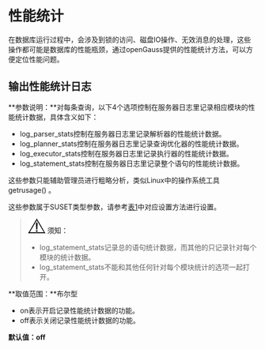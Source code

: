 # 性能统计<a name="ZH-CN_TOPIC_0289900589"></a>

在数据库运行过程中，会涉及到锁的访问、磁盘IO操作、无效消息的处理，这些操作都可能是数据库的性能瓶颈，通过openGauss提供的性能统计方法，可以方便定位性能问题。

## 输出性能统计日志<a name="zh-cn_topic_0283137466_zh-cn_topic_0237124728_zh-cn_topic_0059778587_se1e8361c204243558d92573aac3fdb1a"></a>

**参数说明：**对每条查询，以下4个选项控制在服务器日志里记录相应模块的性能统计数据，具体含义如下：

-   log\_parser\_stats控制在服务器日志里记录解析器的性能统计数据。
-   log\_planner\_stats控制在服务器日志里记录查询优化器的性能统计数据。
-   log\_executor\_stats控制在服务器日志里记录执行器的性能统计数据。
-   log\_statement\_stats控制在服务器日志里记录整个语句的性能统计数据。

这些参数只能辅助管理员进行粗略分析，类似Linux中的操作系统工具getrusage\(\) 。

这些参数属于SUSET类型参数，请参考[表1](../DatabaseAdministrationGuide/参数设置.md#zh-cn_topic_0283137176_zh-cn_topic_0237121562_zh-cn_topic_0059777490_t91a6f212010f4503b24d7943aed6d846)中对应设置方法进行设置。

>![](public_sys-resources/icon-notice.gif) **须知：** 
>
>-   log\_statement\_stats记录总的语句统计数据，而其他的只记录针对每个模块的统计数据。
>-   log\_statement\_stats不能和其他任何针对每个模块统计的选项一起打开。

**取值范围：**布尔型

-   on表示开启记录性能统计数据的功能。
-   off表示关闭记录性能统计数据的功能。

**默认值：off**


